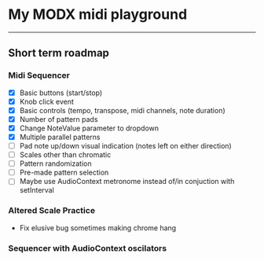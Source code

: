 # My MODX midi playground

---

## Short term roadmap

### Midi Sequencer

- [x] Basic buttons (start/stop)
- [x] Knob click event
- [x] Basic controls (tempo, transpose, midi channels, note duration)
- [x] Number of pattern pads
- [x] Change NoteValue parameter to dropdown
- [x] Multiple parallel patterns
- [ ] Pad note up/down visual indication (notes left on either direction)
- [ ] Scales other than chromatic
- [ ] Pattern randomization
- [ ] Pre-made pattern selection
- [ ] Maybe use AudioContext metronome instead of/in conjuction with setInterval

### Altered Scale Practice

- Fix elusive bug sometimes making chrome hang

### Sequencer with AudioContext oscilators
